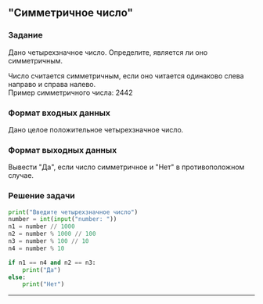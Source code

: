 ## "Симметричное число"

### Задание

Дано четырехзначное число. Определите, является ли оно симметричным.

Число считается симметричным, если оно читается одинаково слева направо и справа налево. \
Пример симметричного числа: 2442

### Формат входных данных

Дано целое положительное четырехзначное число.

### Формат выходных данных

Вывести "Да", если число симметричное и "Нет" в противоположном случае.

### Решение задачи

```python
print("Введите четырехзначное число")
number = int(input("number: "))
n1 = number // 1000
n2 = number % 1000 // 100
n3 = number % 100 // 10
n4 = number % 10

if n1 == n4 and n2 == n3:
    print("Да")
else:
    print("Нет")

```

---
